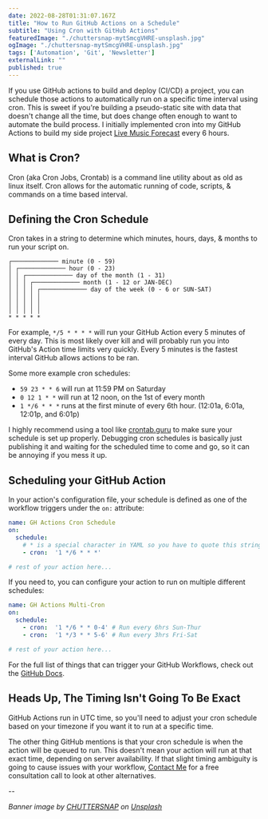 ```yaml
---
date: 2022-08-28T01:31:07.167Z
title: "How to Run GitHub Actions on a Schedule" 
subtitle: "Using Cron with GitHub Actions"
featuredImage: "./chuttersnap-mytSmcgVHRE-unsplash.jpg"
ogImage: "./chuttersnap-mytSmcgVHRE-unsplash.jpg"
tags: ['Automation', 'Git', 'Newsletter']
externalLink: ""
published: true
---
```


If you use GitHub actions to build and deploy (CI/CD) a project, you can schedule those actions to automatically run on a specific time interval using cron. This is sweet if you're building a pseudo-static site with data that doesn't change all the time, but does change often enough to want to automate the build process. I initially implemented cron into my GitHub Actions to build my side project [Live Music Forecast](https://livemusicforecast.com) every 6 hours. 

## What is Cron?

Cron (aka Cron Jobs, Crontab) is a command line utility about as old as linux itself. Cron allows for the automatic running of code, scripts, & commands on a time based interval. 

## Defining the Cron Schedule

Cron takes in a string to determine which minutes, hours, days, & months to run your script on. 

```
┌───────────── minute (0 - 59)
│ ┌───────────── hour (0 - 23)
│ │ ┌───────────── day of the month (1 - 31)
│ │ │ ┌───────────── month (1 - 12 or JAN-DEC)
│ │ │ │ ┌───────────── day of the week (0 - 6 or SUN-SAT)
│ │ │ │ │
│ │ │ │ │
│ │ │ │ │
* * * * *
```

For example, `*/5 * * * *` will run your GitHub Action every 5 minutes of every day. This is most likely over kill and will probably run you into GitHub's Action time limits very quickly. Every 5 minutes is the fastest interval GitHub allows actions to be ran.

Some more example cron schedules: 

* `59 23 * * 6` will run at 11:59 PM on Saturday
* `0 12 1 * *` will run at 12 noon, on the 1st of every month
* `1 */6 * * *` runs at the first minute of every 6th hour. (12:01a, 6:01a, 12:01p, and 6:01p)

I highly recommend using a tool like [crontab.guru](https://crontab.guru) to make sure your schedule is set up properly. Debugging cron schedules is basically just publishing it and waiting for the scheduled time to come and go, so it can be annoying if you mess it up. 

## Scheduling your GitHub Action

In your action's configuration file, your schedule is defined as one of the workflow triggers under the `on:` attribute: 

```yml
name: GH Actions Cron Schedule
on:
  schedule:
    # * is a special character in YAML so you have to quote this string
    - cron:  '1 */6 * * *'

# rest of your action here...
```

If you need to, you can configure your action to run on multiple different schedules: 

```yml
name: GH Actions Multi-Cron
on:
  schedule:
    - cron:  '1 */6 * * 0-4' # Run every 6hrs Sun-Thur
    - cron:  '1 */3 * * 5-6' # Run every 3hrs Fri-Sat

# rest of your action here...
```

For the full list of things that can trigger your GitHub Workflows, check out the [GitHub Docs](https://docs.github.com/en/actions/using-workflows/events-that-trigger-workflows#schedule).

## Heads Up, The Timing Isn't Going To Be Exact

GitHub Actions run in UTC time, so you'll need to adjust your cron schedule based on your timezone if you want it to run at a specific time. 

The other thing GitHub mentions is that your cron schedule is when the action will be queued to run. This doesn't mean your action will run at that exact time, depending on server availability. If that slight timing ambiguity is going to cause issues with your workflow, [Contact Me](/contact) for a free consultation call to look at other alternatives.

--

_Banner image by <a href="https://unsplash.com/@chuttersnap?utm_source=unsplash&utm_medium=referral&utm_content=creditCopyText">CHUTTERSNAP</a> on <a href="https://unsplash.com/s/photos/schedule?utm_source=unsplash&utm_medium=referral&utm_content=creditCopyText">Unsplash</a>_
  